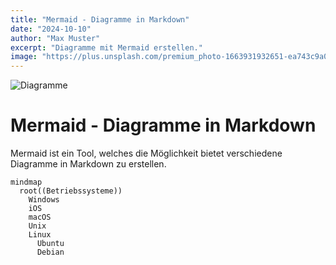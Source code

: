 ```yaml
---
title: "Mermaid - Diagramme in Markdown"
date: "2024-10-10"
author: "Max Muster"
excerpt: "Diagramme mit Mermaid erstellen."
image: "https://plus.unsplash.com/premium_photo-1663931932651-ea743c9a0144"
---
```


![Diagramme](https://plus.unsplash.com/premium_photo-1663931932651-ea743c9a0144)

# Mermaid - Diagramme in Markdown

Mermaid ist ein Tool, welches die Möglichkeit bietet verschiedene Diagramme in Markdown zu erstellen.

```mermaid
mindmap
  root((Betriebssysteme))
    Windows
    iOS
    macOS
    Unix
    Linux
      Ubuntu
      Debian
```